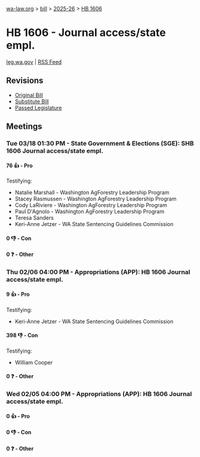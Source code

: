 [wa-law.org](/) > [bill](/bill/) > [2025-26](/bill/2025-26/) > [HB 1606](/bill/2025-26/hb/1606/)

# HB 1606 - Journal access/state empl.
[leg.wa.gov](https://app.leg.wa.gov/billsummary?BillNumber=1606&Year=2025&Initiative=false) | [RSS Feed](./rss.xml)

## Revisions
* [Original Bill](1/)
* [Substitute Bill](S/)
* [Passed Legislature](S.PL/)

## Meetings
### Tue 03/18 01:30 PM - State Government & Elections (SGE): SHB 1606 Journal access/state empl.
#### 76 👍 - Pro
Testifying:
* Natalie Marshall - Washington AgForestry Leadership Program
* Stacey Rasmussen - Washington AgForestry Leadership Program
* Cody LaRiviere - Washington AgForestry Leadership Program
* Paul D'Agnolo - Washington AgForestry Leadership Program
* Teresa Sanders
* Keri-Anne Jetzer - WA State Sentencing Guidelines Commission

#### 0 👎 - Con

#### 0 ❓ - Other

### Thu 02/06 04:00 PM - Appropriations (APP): HB 1606 Journal access/state empl.
#### 9 👍 - Pro
Testifying:
* Keri-Anne Jetzer - WA State Sentencing Guidelines Commission

#### 398 👎 - Con
Testifying:
* William Cooper

#### 0 ❓ - Other

### Wed 02/05 04:00 PM - Appropriations (APP): HB 1606 Journal access/state empl.
#### 0 👍 - Pro

#### 0 👎 - Con

#### 0 ❓ - Other

